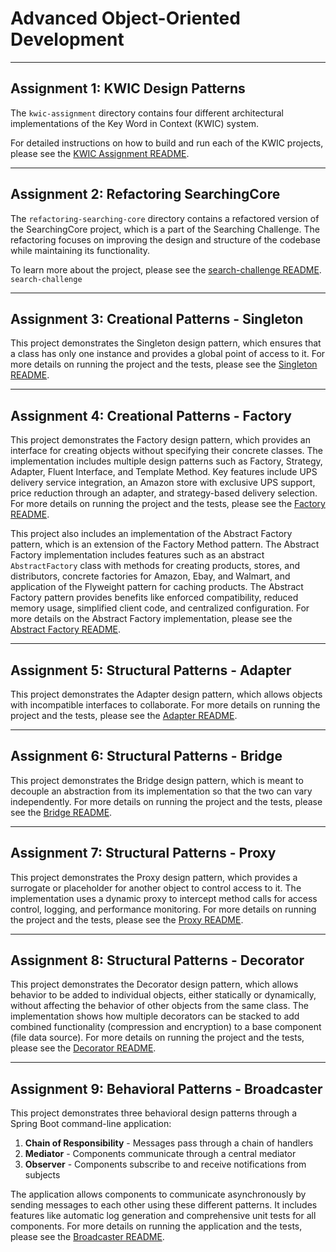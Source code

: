 # Advanced Object-Oriented Development

---
## Assignment 1: KWIC Design Patterns
The `kwic-assignment` directory contains four different architectural implementations of the Key Word in Context (KWIC) system.

For detailed instructions on how to build and run each of the KWIC projects, please see the [KWIC Assignment README](01-kwic-assignment/README.md).

---

## Assignment 2: Refactoring SearchingCore
The `refactoring-searching-core` directory contains a refactored version of the SearchingCore project, which is a part
of the Searching Challenge. The refactoring focuses on improving the design and structure of the codebase while maintaining
its functionality.

To learn more about the project, please see the [search-challenge README](02-refactoring-searching-core/search-challenge/README.md). `search-challenge`

___
## Assignment 3: Creational Patterns - Singleton

This project demonstrates the Singleton design pattern, which ensures that a class has only one instance and provides a
global point of access to it. For more details on running the project and the tests,
please see the [Singleton README](03-creational-patterns/singleton/README.md).

---
## Assignment 4: Creational Patterns - Factory

This project demonstrates the Factory design pattern, which provides an interface for creating objects without specifying their concrete classes.
The implementation includes multiple design patterns such as Factory, Strategy, Adapter, Fluent Interface, and Template Method.
Key features include UPS delivery service integration, an Amazon store with exclusive UPS support, price reduction through an adapter, and strategy-based delivery selection.
For more details on running the project and the tests, please see the [Factory README](03-creational-patterns/factory/README.md).

This project also includes an implementation of the Abstract Factory pattern, which is an extension of the Factory Method pattern. The Abstract Factory implementation
includes features such as an abstract `AbstractFactory` class with methods for creating products, stores, and distributors, concrete factories for Amazon, Ebay, and
Walmart, and application of the Flyweight pattern for caching products. The Abstract Factory pattern provides benefits like enforced compatibility, reduced memory
usage, simplified client code, and centralized configuration.
For more details on the Abstract Factory implementation, please see the [Abstract Factory README](03-creational-patterns/abstract-factory/README.md).

---
## Assignment 5: Structural Patterns - Adapter

This project demonstrates the Adapter design pattern, which allows objects with incompatible interfaces to collaborate.
For more details on running the project and the tests, please see the [Adapter README](04-structural-patterns/adapter/README.md).

---
## Assignment 6: Structural Patterns - Bridge

This project demonstrates the Bridge design pattern, which is meant to decouple an abstraction from its implementation
so that the two can vary independently. For more details on running the project and the tests,
please see the [Bridge README](04-structural-patterns/bridge/README.md).

---
## Assignment 7: Structural Patterns - Proxy

This project demonstrates the Proxy design pattern, which provides a surrogate or placeholder for another object to control access to it.
The implementation uses a dynamic proxy to intercept method calls for access control, logging, and performance monitoring.
For more details on running the project and the tests, please see the [Proxy README](04-structural-patterns/proxy/README.md).

---
## Assignment 8: Structural Patterns - Decorator

This project demonstrates the Decorator design pattern, which allows behavior to be added to individual objects, either statically or dynamically, without affecting the behavior of other objects from the same class.
The implementation shows how multiple decorators can be stacked to add combined functionality (compression and encryption) to a base component (file data source).
For more details on running the project and the tests, please see the [Decorator README](04-structural-patterns/decorator/README.md).

---
## Assignment 9: Behavioral Patterns - Broadcaster

This project demonstrates three behavioral design patterns through a Spring Boot command-line application:
1. **Chain of Responsibility** - Messages pass through a chain of handlers
2. **Mediator** - Components communicate through a central mediator
3. **Observer** - Components subscribe to and receive notifications from subjects

The application allows components to communicate asynchronously by sending messages to each other using these different patterns. It includes features like automatic log generation and comprehensive unit tests for all components.
For more details on running the application and the tests, please see the [Broadcaster README](05-behavioral-patterns/broadcaster/README.md).